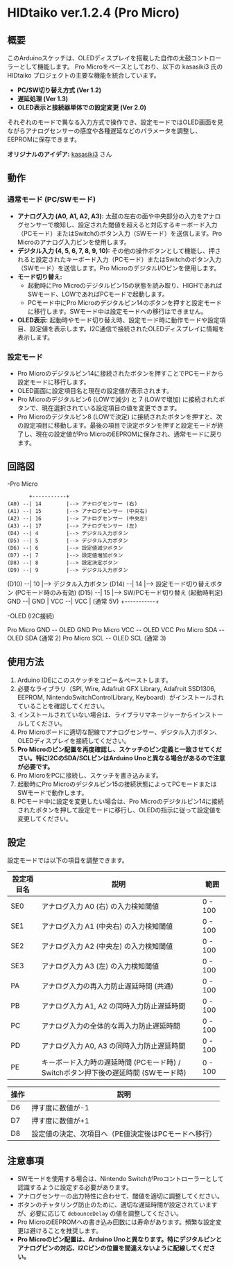 # HIDtaiko ver.1.2.4 (Pro Micro)

## 概要

このArduinoスケッチは、OLEDディスプレイを搭載した自作の太鼓コントローラーとして機能します。
Pro Microをベースとしており、以下の kasasiki3 氏の HIDtaiko プロジェクトの主要な機能を統合しています。

* **PC/SW切り替え方式 (Ver 1.2)**
* **遅延処理 (Ver 1.3)**
* **OLED表示と接続器単体での設定変更 (Ver 2.0)**

それぞれのモードで異なる入力方式で操作でき、設定モードではOLED画面を見ながらアナログセンサーの感度や各種遅延などのパラメータを調整し、EEPROMに保存できます。

**オリジナルのアイデア:** [kasasiki3](https://github.com/kasasiki3) さん

## 動作

### 通常モード (PC/SWモード)

- **アナログ入力 (A0, A1, A2, A3):** 太鼓の左右の面や中央部分の入力をアナログセンサーで検知し、設定された閾値を超えると対応するキーボード入力（PCモード）またはSwitchのボタン入力（SWモード）を送信します。Pro Microのアナログ入力ピンを使用します。
- **デジタル入力 (4, 5, 6, 7, 8, 9, 10):** その他の操作ボタンとして機能し、押されると設定されたキーボード入力（PCモード）またはSwitchのボタン入力（SWモード）を送信します。Pro MicroのデジタルI/Oピンを使用します。
- **モード切り替え:**
    - 起動時にPro Microのデジタルピン15の状態を読み取り、HIGHであればSWモード、LOWであればPCモードで起動します。
    - PCモード中にPro Microのデジタルピン14のボタンを押すと設定モードに移行します。SWモード中は設定モードへの移行はできません。
- **OLED表示:** 起動時やモード切り替え時、設定モード時に動作モードや設定項目、設定値を表示します。I2C通信で接続されたOLEDディスプレイに情報を表示します。

### 設定モード

- Pro Microのデジタルピン14に接続されたボタンを押すことでPCモードから設定モードに移行します。
- OLED画面に設定項目名と現在の設定値が表示されます。
- Pro Microのデジタルピン6 (LOWで減少) と 7 (LOWで増加) に接続されたボタンで、現在選択されている設定項目の値を変更できます。
- Pro Microのデジタルピン8 (LOWで決定) に接続されたボタンを押すと、次の設定項目に移動します。最後の項目で決定ボタンを押すと設定モードが終了し、現在の設定値がPro MicroのEEPROMに保存され、通常モードに戻ります。

## 回路図
 -Pro Micro

           +-----------+
    (A0) --| 14        |--> アナログセンサー (右)
    (A1) --| 15        |--> アナログセンサー (中央右)
    (A2) --| 16        |--> アナログセンサー (中央左)
    (A3) --| 17        |--> アナログセンサー (左)
    (D4) --| 4         |--> デジタル入力ボタン
    (D5) --| 5         |--> デジタル入力ボタン
    (D6) --| 6         |--> 設定値減少ボタン
    (D7) --| 7         |--> 設定値増加ボタン
    (D8) --| 8         |--> 設定決定ボタン
    (D9) --| 9         |--> デジタル入力ボタン
   (D10) --| 10        |--> デジタル入力ボタン
   (D14) --| 14        |--> 設定モード切り替えボタン (PCモード時のみ有効)
   (D15) --| 15        |--> SW/PCモード切り替え (起動時判定)
     GND --| GND       |
     VCC --| VCC       | (通常 5V)
           +-----------+

 -OLED (I2C接続)

 Pro Micro GND -- OLED GND
 Pro Micro VCC -- OLED VCC
 Pro Micro SDA -- OLED SDA (通常 2)
 Pro Micro SCL -- OLED SCL (通常 3)

## 使用方法

1. Arduino IDEにこのスケッチをコピー＆ペーストします。
2. 必要なライブラリ（SPI, Wire, Adafruit GFX Library, Adafruit SSD1306, EEPROM, NintendoSwitchControlLibrary, Keyboard）がインストールされていることを確認してください。
3. インストールされていない場合は、ライブラリマネージャーからインストールしてください。
4. Pro Microボードに適切な配線でアナログセンサー、デジタル入力ボタン、OLEDディスプレイを接続してください。
5. **Pro Microのピン配置を再度確認し、スケッチのピン定義と一致させてください。特にI2CのSDA/SCLピンはArduino Unoと異なる場合があるので注意が必要です。**
6. Pro MicroをPCに接続し、スケッチを書き込みます。
7. 起動時にPro Microのデジタルピン15の接続状態によってPCモードまたはSWモードで動作します。
8. PCモード中に設定を変更したい場合は、Pro Microのデジタルピン14に接続されたボタンを押して設定モードに移行し、OLEDの指示に従って設定値を変更してください。

## 設定

設定モードでは以下の項目を調整できます。

| 設定項目名 | 説明                                                                 | 範囲    |
|------------|----------------------------------------------------------------------|---------|
| SE0        | アナログ入力 A0 (右) の入力検知閾値                                     | 0 - 100 |
| SE1        | アナログ入力 A1 (中央右) の入力検知閾値                                 | 0 - 100 |
| SE2        | アナログ入力 A2 (中央左) の入力検知閾値                                 | 0 - 100 |
| SE3        | アナログ入力 A3 (左) の入力検知閾値                                     | 0 - 100 |
| PA         | アナログ入力の再入力防止遅延時間 (共通)                                | 0 - 100 |
| PB         | アナログ入力 A1, A2 の同時入力防止遅延時間                             | 0 - 100 |
| PC         | アナログ入力の全体的な再入力防止遅延時間                               | 0 - 100 |
| PD         | アナログ入力 A0, A3 の同時入力防止遅延時間                             | 0 - 100 |
| PE         | キーボード入力時の遅延時間 (PCモード時) / Switchボタン押下後の遅延時間 (SWモード時) | 0 - 100 |

| 操作 | 説明                                                                 | 
|------------|----------------------------------------------------------------------|
| D6        | 押す度に数値が-1                                     |
| D7        | 押す度に数値が+1                                 |
| D8        | 設定値の決定、次項目へ（PE値決定後はPCモードへ移行）                                 |


## 注意事項

- SWモードを使用する場合は、Nintendo SwitchがProコントローラーとして認識するように設定する必要があります。
- アナログセンサーの出力特性に合わせて、閾値を適切に調整してください。
- ボタンのチャタリング防止のために、適切な遅延時間が設定されていますが、必要に応じて `debounceDelay` の値を調整してください。
- Pro MicroのEEPROMへの書き込み回数には寿命があります。頻繁な設定変更は避けることを推奨します。
- **Pro Microのピン配置は、Arduino Unoと異なります。特にデジタルピンとアナログピンの対応、I2Cピンの位置を間違えないように配線してください。**

